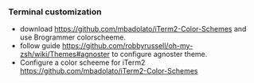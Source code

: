 ### Terminal customization

- download https://github.com/mbadolato/iTerm2-Color-Schemes and use Brogrammer colorscheeme.
- follow guide https://github.com/robbyrussell/oh-my-zsh/wiki/Themes#agnoster to configure agnoster theme.
- Configure a color scheeme for iTerm2 https://github.com/mbadolato/iTerm2-Color-Schemes

